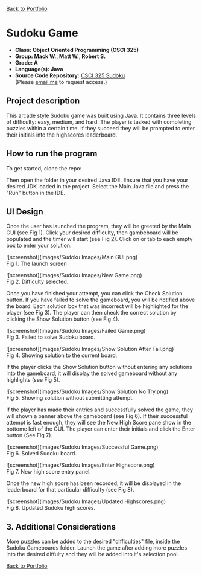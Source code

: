 [Back to Portfolio](./)

Sudoku Game
===============

-   **Class: Object Oriented Programming (CSCI 325)** 
-   **Group: Mack W., Matt W., Robert S.** 
-   **Grade: A** 
-   **Language(s): Java** 
-   **Source Code Repository:** [CSCI 325 Sudoku](https://github.com/rbsquires/CSCI-325-Sudoku)  
    (Please [email me](mailto:rbsquires@csustudent.net?subject=GitHub%20Access) to request access.)

## Project description

This arcade style Sudoku game was built using Java. It contains three levels of difficulty: easy, medium, and hard. The player is tasked with completing puzzles within a certain time. If they succeed they will be prompted to enter their initials into the highscores leaderboard.

## How to run the program


To get started, clone the repo:

Then open the folder in your desired Java IDE. Ensure that you have your desired JDK loaded in the project. Select the Main.Java file and press the "Run" button in the IDE.

## UI Design

Once the user has launched the program, they will be greeted by the Main GUI (see Fig 1). Click your desired difficulty, then gambeboard will be populated and the timer will start (see Fig 2). Click on or tab to each empty box to enter your solution.

![screenshot](images/Sudoku Images/Main GUI.png)  
Fig 1. The launch screen

![screenshot](images/Sudoku Images/New Game.png)  
Fig 2. Difficulty selected.

Once you have finished your attempt, you can click the Check Solution button. If you have failed to solve the gameboard, you will be notified above the board. Each solution box that was incorrect will be highlighted for the player (see Fig 3). The player can then check the correct solution by clicking the Show Solution button (see Fig 4).

![screenshot](images/Sudoku Images/Failed Game.png)  
Fig 3. Failed to solve Sudoku board.

![screenshot](images/Sudoku Images/Show Solution After Fail.png)  
Fig 4. Showing solution to the current board.

If the player clicks the Show Solution button without entering any solutions into the gameboard, it will display the solved gameboard without any highlights (see Fig 5).

![screenshot](images/Sudoku Images/Show Solution No Try.png)  
Fig 5. Showing solution without submitting attempt.

If the player has made their entries and successfully solved the game, they will shown a banner above the gameboard (see Fig 6). If their successful attempt is fast enough, they will see the New High Score pane show in the bottome left of the GUI. The player can enter their initials and click the Enter button (See Fig 7).

![screenshot](images/Sudoku Images/Successful Game.png)  
Fig 6. Solved Sudoku board.

![screenshot](images/Sudoku Images/Enter Highscore.png)  
Fig 7. New high score entry panel.

Once the new high score has been recorded, it will be displayed in the leaderboard for that particular difficulty (see Fig 8).

![screenshot](images/Sudoku Images/Updated Highscores.png)  
Fig 8. Updated Sudoku high scores.

## 3. Additional Considerations

More puzzles can be added to the desired "difficulties" file, inside the Sudoku Gameboards folder. Launch the game after adding more puzzles into the desired diffulty and they will be added into it's selection pool.

[Back to Portfolio](./)
